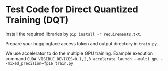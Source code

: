 # Test Code for Direct Quantized Training (DQT)
Install the required libraries by `pip install -r requirements.txt`.

Prepare your huggingface access token and output directory in `train.py`.

We use accelerator to do the multiple GPU training. Example execution command `CUDA_VISIBLE_DEVICES=0,1,2,3 accelerate launch --multi_gpu --mixed_precision=fp16 train.py`
